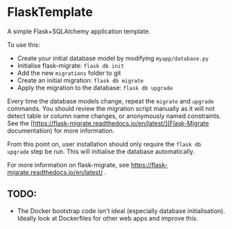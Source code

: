 # FlaskTemplate

A simple Flask+SQLAlchemy application template.

To use this:

- Create your initial database model by modifying `myapp/database.py`
- Initialise flask-migrate: `flask db init`
- Add the new `migrations` folder to git
- Create an initial migration: `flask db migrate`
- Apply the migration to the database: `flask db upgrade`

Every time the database models change, repeat the `migrate` and `upgrade` commands. You should review the migration script manually as it will not detect table or column name changes, or anonymously named constraints. See the [https://flask-migrate.readthedocs.io/en/latest/](Flask-Migrate documentation) for more information.

From this point on, user installation should only require the `flask db upgrade` step be run. This will initialise the database automatically.

For more information on flask-migrate, see https://flask-migrate.readthedocs.io/en/latest/ .

## TODO:

- The Docker bootstrap code isn't ideal (especially database initialisation). Ideally look at Dockerfiles for other web apps and improve this.
